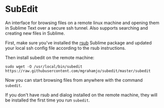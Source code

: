 # SubEdit

An interface for browsing files on a remote linux machine and opening them in Sublime Text over a secure ssh tunnel. Also supports searching and creating new files in Sublime.

First, make sure you've installed the [rsub](https://github.com/henrikpersson/rsub) Sublime package and updated your local ssh config file according to the rsub instructions.

Then install subedit on the remote machine:
```
sudo wget -O /usr/local/bin/subedit https://raw.githubusercontent.com/mgrahamjo/subedit/master/subedit
```

Now you can start browsing files from anywhere with the command `subedit`.

If you don't have rsub and dialog installed on the remote machine, they will be installed the first time you run `subedit`. 

